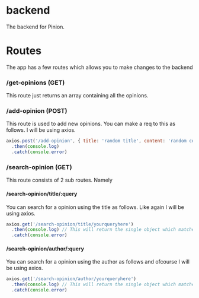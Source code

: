 # backend
The backend for Pinion.

# Routes
The app has a few routes which allows you to make changes to the backend

### /get-opinions (GET)
This route just returns an array containing all the opinions.

### /add-opinion (POST)
This route is used to add new opinions. You can make a req to this as follows. I will be using axios.

```js
axios.post('/add-opinion', { title: 'random title', content: 'random content', author: 'random author' })
  .then(console.log)
  .catch(console.error)
```

### /search-opinion (GET)
This route consists of 2 sub routes. Namely

#### /search-opinion/title/:query
You can search for a opinion using the title as follows. Like again I will be using axios.

```js
axios.get('/search-opinion/title/yourqueryhere')
  .then(console.log) // This will return the single object which matches your query.
  .catch(console.error)
```

#### /search-opinion/author/:query
You can search for a opinion using the author as follows and ofcourse I will be using axios.

```js
axios.get('/search-opinion/author/yourqueryhere')
  .then(console.log) // This will return the single object which matches your query.
  .catch(console.error)
```
